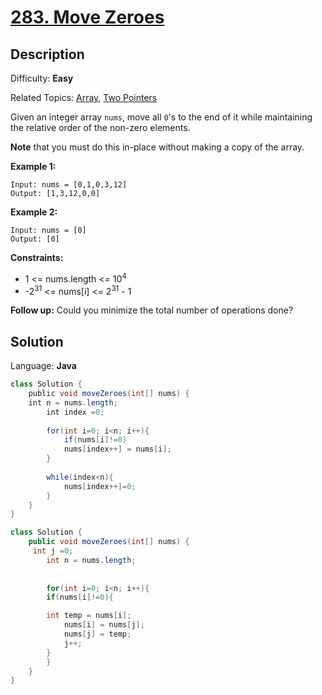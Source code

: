 # [283\. Move Zeroes](https://leetcode.com/problems/move-zeroes/)

## Description

Difficulty: **Easy**  

Related Topics: [Array](https://leetcode.com/tag/array/), [Two Pointers](https://leetcode.com/tag/two-pointers/)


Given an integer array `nums`, move all `0`'s to the end of it while maintaining the relative order of the non-zero elements.

**Note** that you must do this in-place without making a copy of the array.

**Example 1:**

```
Input: nums = [0,1,0,3,12]
Output: [1,3,12,0,0]
```

**Example 2:**

```
Input: nums = [0]
Output: [0]
```

**Constraints:**

*   1 <= nums.length <= 10<sup>4</sup>
*   -2<sup>31</sup> <= nums[i] <= 2<sup>31</sup> - 1

**Follow up:** Could you minimize the total number of operations done?

## Solution

Language: **Java**

```java
class Solution {
    public void moveZeroes(int[] nums) {
    int n = nums.length;
        int index =0;
        
        for(int i=0; i<n; i++){
            if(nums[i]!=0)
            nums[index++] = nums[i];
        }
        
        while(index<n){
            nums[index++]=0;
        }
    }
}
```

```java
class Solution {
    public void moveZeroes(int[] nums) {
     int j =0; 
        int n = nums.length;
     
        
        for(int i=0; i<n; i++){
        if(nums[i]!=0){

        int temp = nums[i];
            nums[i] = nums[j];
            nums[j] = temp;
            j++;
        }
        }
    }
}
```
